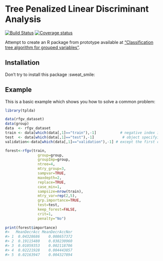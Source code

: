 
<!-- README.md is generated from README.Rmd. Please edit that file -->

# Tree Penalized Linear Discriminant Analysis

[![Build
Status](https://travis-ci.org/pnavaro/tplda.svg?branch=master)](https://travis-ci.org/pnavaro/tplda)
[![Coverage
status](https://codecov.io/gh/pnavaro/tplda/branch/master/graph/badge.svg)](https://codecov.io/github/pnavaro/tplda?branch=master)

Attempt to create an R package from prototype available at
[“Classification tree algorithm for grouped
variables”](https://github.com/apoterie/TPLDA).

## Installation

Don’t try to install this package :sweat\_smile:

## Example

This is a basic example which shows you how to solve a common problem:

``` r
library(tplda)

data(rfgv_dataset)
data(group)
data  <- rfgv_dataset 
train <- data[which(data[,1]=="train"),-1]           # negative index into the `data` 
test  <- data[which(data[,1]=="test"),-1]             # object specifying all rows and all columns 
validation<-data[which(data[,1]=="validation"),-1] # except the first column.

forest<-rfgv(train,
               group=group,
               groupImp=group,
               ntree=4,
               mtry_group=3,
               sampvar=TRUE,
               maxdepth=2,
               replace=TRUE,
               case_min=1,
               sampsize=nrow(train),
               mtry_var=rep(2,5),
               grp.importance=TRUE,
               test=test,
               keep_forest=FALSE,
               crit=1,
               penalty="No")
  
print(forest$importance)
#>   MeanDecrAcc MeanDecrAccNor
#> 1  0.04328686    0.008657372
#> 2  0.19115480    0.038230960
#> 3  0.01059353    0.002118706
#> 4  0.02221928    0.004443857
#> 5  0.02163947    0.004327894
```
